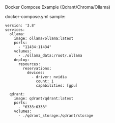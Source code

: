 Docker Compose Example (Qdrant/Chroma/Ollama)

docker-compose.yml sample:

```
version: '3.8'
services:
  ollama:
    image: ollama/ollama:latest
    ports:
      - "11434:11434"
    volumes:
      - ./ollama_data:/root/.ollama
    deploy:
      resources:
        reservations:
          devices:
            - driver: nvidia
              count: 1
              capabilities: [gpu]

  qdrant:
    image: qdrant/qdrant:latest
    ports:
      - "6333:6333"
    volumes:
      - ./qdrant_storage:/qdrant/storage
```